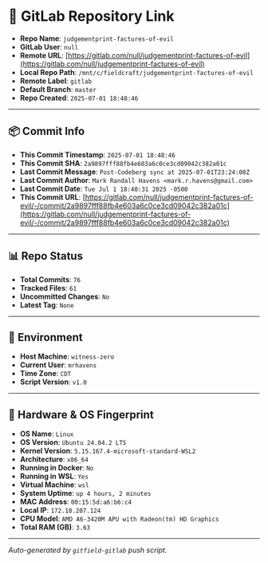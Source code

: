 # 🔗 GitLab Repository Link

- **Repo Name**: `judgementprint-factures-of-evil`
- **GitLab User**: `null`
- **Remote URL**: [https://gitlab.com/null/judgementprint-factures-of-evil](https://gitlab.com/null/judgementprint-factures-of-evil)
- **Local Repo Path**: `/mnt/c/fieldcraft/judgementprint-factures-of-evil`
- **Remote Label**: `gitlab`
- **Default Branch**: `master`
- **Repo Created**: `2025-07-01 18:48:46`

---

## 📦 Commit Info

- **This Commit Timestamp**: `2025-07-01 18:48:46`
- **This Commit SHA**: `2a9897fff88fb4e603a6c0ce3cd09042c382a01c`
- **Last Commit Message**: `Post-Codeberg sync at 2025-07-01T23:24:00Z`
- **Last Commit Author**: `Mark Randall Havens <mark.r.havens@gmail.com>`
- **Last Commit Date**: `Tue Jul 1 18:48:31 2025 -0500`
- **This Commit URL**: [https://gitlab.com/null/judgementprint-factures-of-evil/-/commit/2a9897fff88fb4e603a6c0ce3cd09042c382a01c](https://gitlab.com/null/judgementprint-factures-of-evil/-/commit/2a9897fff88fb4e603a6c0ce3cd09042c382a01c)

---

## 📊 Repo Status

- **Total Commits**: `76`
- **Tracked Files**: `61`
- **Uncommitted Changes**: `No`
- **Latest Tag**: `None`

---

## 🧽 Environment

- **Host Machine**: `witness-zero`
- **Current User**: `mrhavens`
- **Time Zone**: `CDT`
- **Script Version**: `v1.0`

---

## 🧬 Hardware & OS Fingerprint

- **OS Name**: `Linux`
- **OS Version**: `Ubuntu 24.04.2 LTS`
- **Kernel Version**: `5.15.167.4-microsoft-standard-WSL2`
- **Architecture**: `x86_64`
- **Running in Docker**: `No`
- **Running in WSL**: `Yes`
- **Virtual Machine**: `wsl`
- **System Uptime**: `up 4 hours, 2 minutes`
- **MAC Address**: `00:15:5d:a6:b6:c4`
- **Local IP**: `172.18.207.124`
- **CPU Model**: `AMD A6-3420M APU with Radeon(tm) HD Graphics`
- **Total RAM (GB)**: `3.63`

---

_Auto-generated by `gitfield-gitlab` push script._

